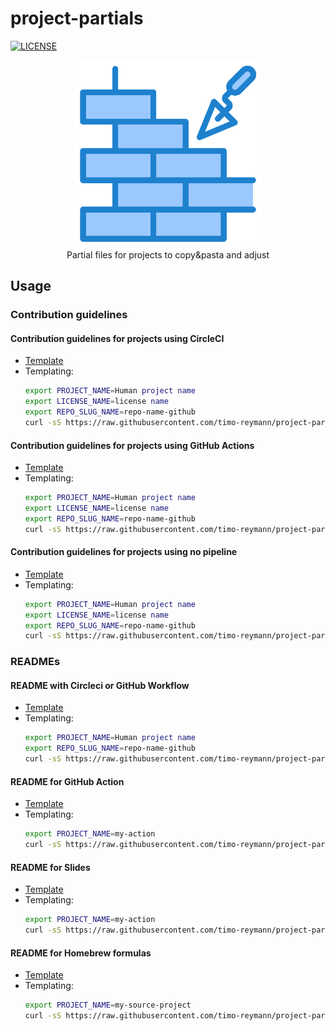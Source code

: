 project-partials
===
[![LICENSE](https://img.shields.io/github/license/timo-reymann/project-partials)](https://github.com/timo-reymann/project-partials/blob/main/LICENSE)


<p align="center">
	<img width="300" src=".github/images/logo.png">
    <br />
    Partial files for projects to copy&pasta and adjust
</p>

## Usage

### Contribution guidelines

#### Contribution guidelines for projects using CircleCI
- [Template](./partials/CONTRIBUTING.circleci.md)
- Templating:
  ```bash
  export PROJECT_NAME=Human project name
  export LICENSE_NAME=license name
  export REPO_SLUG_NAME=repo-name-github
  curl -sS https://raw.githubusercontent.com/timo-reymann/project-partials/main/partials/CONTRIBUTING.circleci.md | envsubst
  ```
#### Contribution guidelines for projects using GitHub Actions
- [Template](./partials/CONTRIBUTING.github-actions.md)
- Templating:
  ```bash
  export PROJECT_NAME=Human project name
  export LICENSE_NAME=license name
  export REPO_SLUG_NAME=repo-name-github
  curl -sS https://raw.githubusercontent.com/timo-reymann/project-partials/main/partials/CONTRIBUTING.github-actions.md | envsubst
  ```

#### Contribution guidelines for projects using no pipeline
- [Template](./partials/CONTRIBUTING.no-pipeline.md)
- Templating:
  ```bash
  export PROJECT_NAME=Human project name
  export LICENSE_NAME=license name
  export REPO_SLUG_NAME=repo-name-github
  curl -sS https://raw.githubusercontent.com/timo-reymann/project-partials/main/partials/CONTRIBUTING.no-pipeline.md | envsubst
  ```

### READMEs

#### README with Circleci or GitHub Workflow
- [Template](./partials/README.general.md)
- Templating:
  ```bash
  export PROJECT_NAME=Human project name
  export REPO_SLUG_NAME=repo-name-github
  curl -sS https://raw.githubusercontent.com/timo-reymann/project-partials/main/partials/README.general.md | envsubst
  ```

#### README for GitHub Action
- [Template](./partials/README.github-action.md)
- Templating:
  ```bash
  export PROJECT_NAME=my-action
  curl -sS https://raw.githubusercontent.com/timo-reymann/project-partials/main/partials/README.github-action.md | envsubst
  ```
#### README for Slides
- [Template](./partials/README.slides.md)
- Templating:
  ```bash
  export PROJECT_NAME=my-action
  curl -sS https://raw.githubusercontent.com/timo-reymann/project-partials/main/partials/README.slides.md | envsubst
  ```

#### README for Homebrew formulas
- [Template](./partials/README.homebrew.md)
- Templating:
  ```bash
  export PROJECT_NAME=my-source-project
  curl -sS https://raw.githubusercontent.com/timo-reymann/project-partials/main/partials/README.homebrew.md | envsubst
  ```
